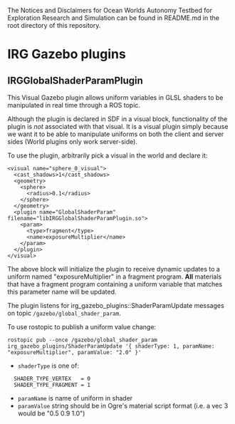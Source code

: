 The Notices and Disclaimers for Ocean Worlds Autonomy Testbed for Exploration
Research and Simulation can be found in README.md in the root directory of
this repository.

IRG Gazebo plugins
==================================
IRGGlobalShaderParamPlugin
----------------------------------

This Visual Gazebo plugin allows uniform variables in GLSL shaders to be manipulated in real time through a ROS topic. 

Although the plugin is declared in SDF in a visual block, functionality of the plugin is *not* associated with that visual. It is a visual plugin simply because we want it to be able to manipulate uniforms on both the client and server sides (World plugins only work server-side). 

To use the plugin, arbitrarily pick a visual in the world and declare it:

```
<visual name="sphere_0_visual">
  <cast_shadows>1</cast_shadows>
  <geometry>
    <sphere>
      <radius>0.1</radius>
    </sphere>
  </geometry>
  <plugin name="GlobalShaderParam" filename="libIRGGlobalShaderParamPlugin.so">
    <param>
      <type>fragment</type>
      <name>exposureMultiplier</name>
    </param>
  </plugin>
</visual>
```

The above block will initialize the plugin to receive dynamic updates to a uniform named "exposureMultiplier" in a fragment program. **All** materials that have a fragment program containing a uniform variable that matches this parameter name will be updated. 

The plugin listens for irg_gazebo_plugins::ShaderParamUpdate messages on topic `/gazebo/global_shader_param`. 

To use rostopic to publish a uniform value change:
```
rostopic pub --once /gazebo/global_shader_param irg_gazebo_plugins/ShaderParamUpdate '{ shaderType: 1, paramName: "exposureMultiplier", paramValue: "2.0" }'
```
  - `shaderType` is one of:
```
  SHADER_TYPE_VERTEX   = 0
  SHADER_TYPE_FRAGMENT = 1
```
  - `paramName` is name of uniform in shader
  - `paramValue` string should be in Ogre's material script format (i.e. a vec 3 would be "0.5 0.9 1.0")

